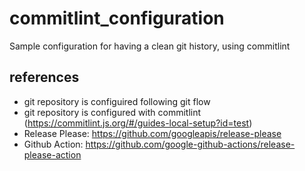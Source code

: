 # commitlint_configuration

Sample configuration for having a clean git history, using commitlint

## references

- git repository is configuired following git flow
- git repository is configured with commitlint (https://commitlint.js.org/#/guides-local-setup?id=test)
- Release Please: https://github.com/googleapis/release-please
- Github Action: https://github.com/google-github-actions/release-please-action
